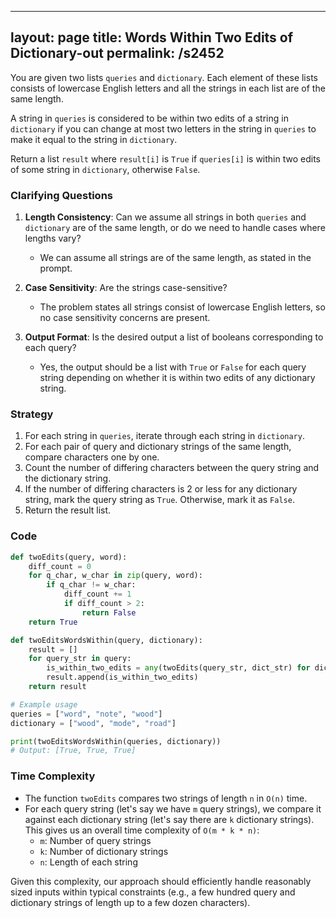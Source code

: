 
---
layout: page
title:  Words Within Two Edits of Dictionary-out
permalink: /s2452
---
You are given two lists `queries` and `dictionary`. Each element of these lists consists of lowercase English letters and all the strings in each list are of the same length.

A string in `queries` is considered to be within two edits of a string in `dictionary` if you can change at most two letters in the string in `queries` to make it equal to the string in `dictionary`.

Return a list `result` where `result[i]` is `True` if `queries[i]` is within two edits of some string in `dictionary`, otherwise `False`.

### Clarifying Questions
1. **Length Consistency**: Can we assume all strings in both `queries` and `dictionary` are of the same length, or do we need to handle cases where lengths vary?
   - We can assume all strings are of the same length, as stated in the prompt.

2. **Case Sensitivity**: Are the strings case-sensitive?
   - The problem states all strings consist of lowercase English letters, so no case sensitivity concerns are present.

3. **Output Format**: Is the desired output a list of booleans corresponding to each query?
   - Yes, the output should be a list with `True` or `False` for each query string depending on whether it is within two edits of any dictionary string.

### Strategy
1. For each string in `queries`, iterate through each string in `dictionary`.
2. For each pair of query and dictionary strings of the same length, compare characters one by one.
3. Count the number of differing characters between the query string and the dictionary string.
4. If the number of differing characters is 2 or less for any dictionary string, mark the query string as `True`. Otherwise, mark it as `False`.
5. Return the result list.

### Code

```python
def twoEdits(query, word):
    diff_count = 0
    for q_char, w_char in zip(query, word):
        if q_char != w_char:
            diff_count += 1
            if diff_count > 2:
                return False
    return True

def twoEditsWordsWithin(query, dictionary):
    result = []
    for query_str in query:
        is_within_two_edits = any(twoEdits(query_str, dict_str) for dict_str in dictionary)
        result.append(is_within_two_edits)
    return result

# Example usage
queries = ["word", "note", "wood"]
dictionary = ["wood", "mode", "road"]

print(twoEditsWordsWithin(queries, dictionary))
# Output: [True, True, True]
```

### Time Complexity
- The function `twoEdits` compares two strings of length `n` in `O(n)` time.
- For each query string (let's say we have `m` query strings), we compare it against each dictionary string (let's say there are `k` dictionary strings). This gives us an overall time complexity of `O(m * k * n)`:
  - `m`: Number of query strings
  - `k`: Number of dictionary strings
  - `n`: Length of each string

Given this complexity, our approach should efficiently handle reasonably sized inputs within typical constraints (e.g., a few hundred query and dictionary strings of length up to a few dozen characters).